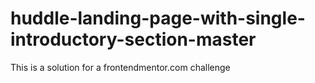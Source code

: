 # huddle-landing-page-with-single-introductory-section-master

This is a solution for a frontendmentor.com challenge
